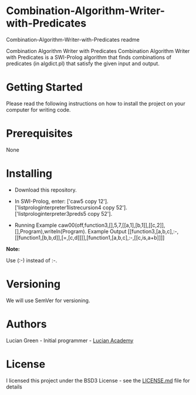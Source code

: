 # Combination-Algorithm-Writer-with-Predicates

Combination-Algorithm-Writer-with-Predicates readme

Combination Algorithm Writer with Predicates
Combination Algorithm Writer with Predicates is a SWI-Prolog algorithm that finds combinations of predicates (in algdict.pl) that satisfy the given input and output.

# Getting Started

Please read the following instructions on how to install the project on your computer for writing code.

# Prerequisites

None

# Installing

* Download this repository.
* In SWI-Prolog, enter:
['caw5 copy 12'].
['listprologinterpreter1listrecursion4 copy 52'].
['listprologinterpreter3preds5 copy 52'].

* Running
Example
caw00(off,function3,[],5,7,[[a,1],[b,1]],[[c,2]],[],Program),writeln(Program).
Example Output
[[function3,[a,b,c],:-,[[function1,[b,b,d]],[=,[c,d]]]],[function1,[a,b,c],:-,[[c,is,a+b]]]]

**Note:**

Use (:-) instead of :-.

# Versioning

We will use SemVer for versioning.

# Authors

Lucian Green - Initial programmer - <a href="https://www.lucianacademy.com/">Lucian Academy</a>

# License

I licensed this project under the BSD3 License - see the <a href="LICENSE">LICENSE.md</a> file for details

